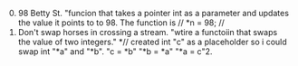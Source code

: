 0. 98 Betty St. "funcion that takes a pointer int as a parameter and updates the value it points to
to 98. The function is // *n = 98; //
1. Don't swap horses in crossing a stream. "wtire a functoiin that swaps the value of two integers."
*// created  int "c"  as a placeholder so i could swap int "*a" and "*b". "c = *b" "*b = *a" "*a = c"2. 
